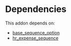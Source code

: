 # Dependencies

This addon depends on:

- [base_sequence_option](../../odoo-bringout-oca-server-tools-base_sequence_option)
- [hr_expense_sequence](../../odoo-bringout-oca-hr-expense-hr_expense_sequence)
